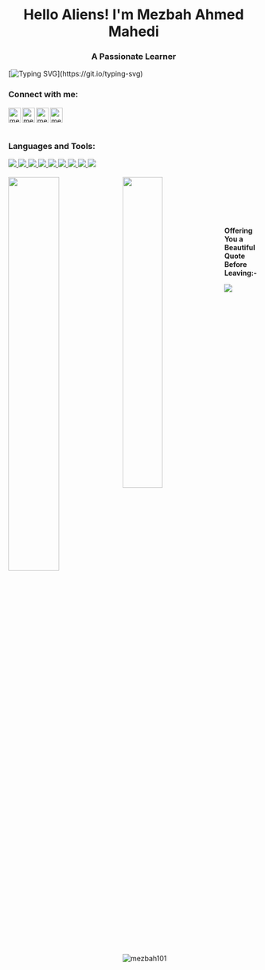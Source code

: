 <h1 align="center">Hello Aliens! I'm Mezbah Ahmed Mahedi</h1>
<h3 align="center">A Passionate Learner</h3>

[![Typing SVG](https://readme-typing-svg.herokuapp.com?color=%2337E9FA&width=655&lines=Currently+Learning++Full+Stack(MERN);A+Student+of+Information+%26+Communication+Engineering+(ICE);Always+in+Search+of+New+Ideas+and+Implementations!)](https://git.io/typing-svg)

<h3 align="left">Connect with me:</h3>
<p align="left">
<a href="https://twitter.com/mezbahmahedi" target="blank"><img align="left" src="https://raw.githubusercontent.com/rahuldkjain/github-profile-readme-generator/master/src/images/icons/Social/twitter.svg" alt="mezbahmahedi" height="30" width="25" /></a>
<a href="https://linkedin.com/in/mezbah-ahmed-mahedi-a795b810a" target="blank"><img align="center" src="https://raw.githubusercontent.com/rahuldkjain/github-profile-readme-generator/master/src/images/icons/Social/linked-in-alt.svg" alt="mezbah-ahmed-mahedi-a795b810a" height="30" width="25" /></a>
<a href="https://fb.com/mezbahahmed.mahedi" target="blank"><img align="left" src="https://raw.githubusercontent.com/rahuldkjain/github-profile-readme-generator/master/src/images/icons/Social/facebook.svg" alt="mezbahahmed.mahedi" height="30" width="25" /></a>
<a href="https://instagram.com/mezbah_ahmed_" target="blank"><img align="left" src="https://raw.githubusercontent.com/rahuldkjain/github-profile-readme-generator/master/src/images/icons/Social/instagram.svg" alt="mezbah_ahmed_" height="30" width="25" /></a>
</p>


<img> 
<h3 align="left">Languages and Tools:</h3>
<!-- Git--><a href="https://git-scm.com/"><img src="https://img.shields.io/badge/git-%23F05033.svg?style=for-the-badge&logo=git&logoColor=white"> </a>
<!-- HTML5--><a href="https://html.com/"><img src="https://img.shields.io/badge/html5-%23E34F26.svg?style=for-the-badge&logo=html5&logoColor=white"> </a>
<!-- CSS3--><a href="https://css-tricks.com/"><img src="https://img.shields.io/badge/css3-%231572B6.svg?style=for-the-badge&logo=css3&logoColor=white"> </a>
<!-- BOOTSTRAP--><a href="https://getbootstrap.com/docs/5.1/getting-started/introduction/"><img src="https://img.shields.io/badge/bootstrap-%23563D7C.svg?style=for-the-badge&logo=bootstrap&logoColor=white"> </a>
<!-- TAILWIND--><a href="https://tailwindcss.com/"><img src="https://img.shields.io/badge/tailwindcss-%2338B2AC.svg?style=for-the-badge&logo=tailwind-css&logoColor=white"> </a>
<!-- JS--><a href="https://www.javascript.com/"><img src="https://img.shields.io/badge/javascript-%23323330.svg?style=for-the-badge&logo=javascript&logoColor=%23F7DF1E"> </a>
<!-- React--><a href="https://git-scm.com/"><img src="https://img.shields.io/badge/react-%2320232a.svg?style=for-the-badge&logo=react&logoColor=%2361DAFB"> </a>
<!-- C++--><a href="https://git-scm.com/"><img src="https://img.shields.io/badge/c++-%2300599C.svg?style=for-the-badge&logo=c%2B%2B&logoColor=white"> </a>
<!-- Java--><a href="https://git-scm.com/"><img src="https://img.shields.io/badge/java-%23ED8B00.svg?style=for-the-badge&logo=java&logoColor=white"> </a> </img>

<br/>
<br/>

<!-- States--> <img align="left" width="45%" src="https://github-readme-stats.vercel.app/api?username=mezbah101&show_icons=true&theme=dark"/>
<!-- Top Languages--> <img align="left" width="40%"  src="https://github-readme-stats.vercel.app/api/top-langs/?username=mezbah101&layout=compact&theme=dark"/>


<!-- To Make a Gaph from the previous section-->
<br/>
<br/>
<br/>
<br/>
<img/> <img/> <img/>



 <b>Offering You a Beautiful Quote Before Leaving:-</b>
<!-- Quotes--> <img align="" src="https://github-readme-quotes.herokuapp.com/quote?theme=dark&animation=grow_out_in"/>


<p align="left"> <img src="https://komarev.com/ghpvc/?username=mezbah101&label=Profile%20views&color=0e75b6&style=flat" alt="mezbah101" /> </p>



